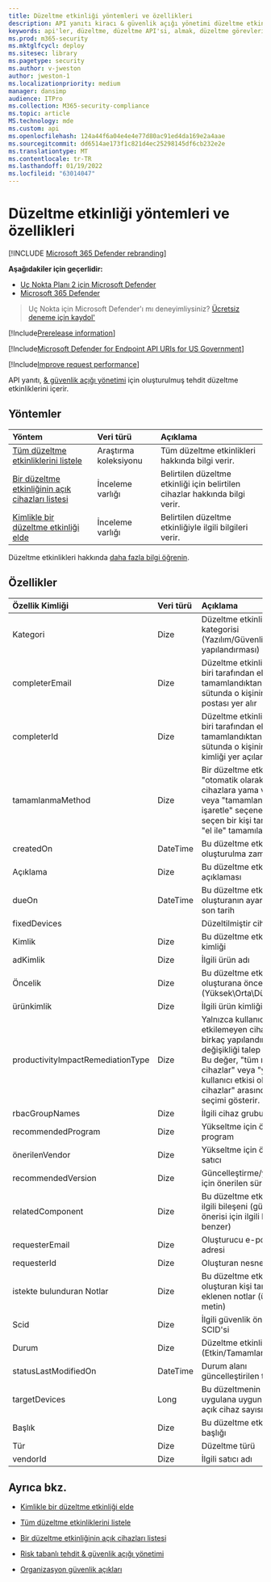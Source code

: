 ```yaml
---
title: Düzeltme etkinliği yöntemleri ve özellikleri
description: API yanıtı kiracı & güvenlik açığı yönetimi düzeltme etkinlikleri için tehdit oluşturur. Tüm düzeltme etkinliklerini, yalnızca bir düzeltme etkinliğini veya seçili bir düzeltme görevi için açık cihazları hakkında bilgi isteğinde bulundurabilirsiniz.
keywords: api'ler, düzeltme, düzeltme API'si, almak, düzeltme görevleri, düzeltme yöntemleri, düzeltme özellikleri,
ms.prod: m365-security
ms.mktglfcycl: deploy
ms.sitesec: library
ms.pagetype: security
ms.author: v-jweston
author: jweston-1
ms.localizationpriority: medium
manager: dansimp
audience: ITPro
ms.collection: M365-security-compliance
ms.topic: article
MS.technology: mde
ms.custom: api
ms.openlocfilehash: 124a44f6a04e4e4e77d80ac91ed4da169e2a4aae
ms.sourcegitcommit: dd6514ae173f1c821d4ec25298145df6cb232e2e
ms.translationtype: MT
ms.contentlocale: tr-TR
ms.lasthandoff: 01/19/2022
ms.locfileid: "63014047"
---
```

# <a name="remediation-activity-methods-and-properties"></a>Düzeltme etkinliği yöntemleri ve özellikleri

[!INCLUDE [Microsoft 365 Defender rebranding](../../includes/microsoft-defender.md)]

**Aşağıdakiler için geçerlidir:**

- [Uç Nokta Planı 2 için Microsoft Defender](https://go.microsoft.com/fwlink/p/?linkid=2154037)
- [Microsoft 365 Defender](https://go.microsoft.com/fwlink/?linkid=2118804)

> Uç Nokta için Microsoft Defender'ı mı deneyimliysiniz? [Ücretsiz deneme için kaydol'](https://signup.microsoft.com/create-account/signup?products=7f379fee-c4f9-4278-b0a1-e4c8c2fcdf7e&ru=https://aka.ms/MDEp2OpenTrial?ocid=docs-wdatp-exposedapis-abovefoldlink)

[!Include[Prerelease information](../../includes/prerelease.md)]

[!Include[Microsoft Defender for Endpoint API URIs for US Government](../../includes/microsoft-defender-api-usgov.md)]

[!Include[Improve request performance](../../includes/improve-request-performance.md)]

API yanıtı, [& güvenlik açığı yönetimi](next-gen-threat-and-vuln-mgt.md) için oluşturulmuş tehdit düzeltme etkinliklerini içerir.

## <a name="methods"></a>Yöntemler

Yöntem|Veri türü|Açıklama
:---|:---|:---
[Tüm düzeltme etkinliklerini listele](get-remediation-all-activities.md)|Araştırma koleksiyonu|Tüm düzeltme etkinlikleri hakkında bilgi verir.
[Bir düzeltme etkinliğinin açık cihazları listesi](get-remediation-exposed-devices-activities.md)|İnceleme varlığı|Belirtilen düzeltme etkinliği için belirtilen cihazlar hakkında bilgi verir.
[Kimlikle bir düzeltme etkinliği elde](get-remediation-one-activity.md)|İnceleme varlığı|Belirtilen düzeltme etkinliğiyle ilgili bilgileri verir.

Düzeltme etkinlikleri hakkında [daha fazla bilgi öğrenin](tvm-remediation.md).

## <a name="properties"></a>Özellikler

Özellik Kimliği|Veri türü|Açıklama
:---|:---|:---
Kategori|Dize|Düzeltme etkinliğinin kategorisi (Yazılım/Güvenlik yapılandırması)
completerEmail|Dize|Düzeltme etkinliği başka biri tarafından el ile tamamlandıktan sonra, bu sütunda o kişinin e-postası yer alır
completerId|Dize|Düzeltme etkinliği başka biri tarafından el ile tamamlandıktan sonra, bu sütunda o kişinin nesne kimliği yer açılar
tamamlanmaMethod|Dize|Bir düzeltme etkinliği "otomatik olarak" (tüm cihazlara yama varsa) veya "tamamlandı olarak işaretle" seçeneğini seçen bir kişi tarafından "el ile" tamamılabilir.
createdOn|DateTime|Bu düzeltme etkinliğinin oluşturulma zamanı
Açıklama|Dize|Bu düzeltme etkinliğinin açıklaması
dueOn|DateTime|Bu düzeltme etkinliği için oluşturanın ayarlanacak son tarih
fixedDevices||Düzeltilmiştir cihaz sayısı
Kimlik|Dize|Bu düzeltme etkinliğinin kimliği
adKimlik|Dize|İlgili ürün adı
Öncelik|Dize|Bu düzeltme etkinliği için oluşturana öncelik (Yüksek\Orta\Düşük)
ürünkimlik|Dize|İlgili ürün kimliği
productivityImpactRemediationType|Dize|Yalnızca kullanıcıları etkilemeyen cihazlar için birkaç yapılandırma değişikliği talep edilebilir. Bu değer, "tüm ışıklı cihazlar" veya "yalnızca kullanıcı etkisi olan cihazlar" arasındaki seçimi gösterir.
rbacGroupNames|Dize|İlgili cihaz grubu adları
recommendedProgram|Dize|Yükseltme için önerilen program
önerilenVendor|Dize|Yükseltme için önerilen satıcı
recommendedVersion|Dize|Güncelleştirme/yükseltme için önerilen sürüm
relatedComponent|Dize|Bu düzeltme etkinliğinin ilgili bileşeni (güvenlik önerisi için ilgili bileşene benzer)
requesterEmail|Dize|Oluşturucu e-posta adresi
requesterId|Dize|Oluşturan nesne kimliği
istekte bulunduran Notlar|Dize|Bu düzeltme etkinliği için oluşturan kişi tarafından eklenen notlar (ücretsiz metin)
Scid|Dize|İlgili güvenlik önerisinin SCID'si
Durum|Dize|Düzeltme etkinliği durumu (Etkin/Tamamlandı)
statusLastModifiedOn|DateTime|Durum alanı güncelleştirilen tarih
targetDevices|Long|Bu düzeltmenin uygulan uygulana uygun olduğu, açık cihaz sayısı
Başlık|Dize|Bu düzeltme etkinliğinin başlığı
Tür|Dize|Düzeltme türü
vendorId|Dize|İlgili satıcı adı

## <a name="see-also"></a>Ayrıca bkz.

- [Kimlikle bir düzeltme etkinliği elde](get-remediation-one-activity.md)

- [Tüm düzeltme etkinliklerini listele](get-remediation-all-activities.md)

- [Bir düzeltme etkinliğinin açık cihazları listesi](get-remediation-exposed-devices-activities.md)

- [Risk tabanlı tehdit & güvenlik açığı yönetimi](next-gen-threat-and-vuln-mgt.md)

- [Organizasyon güvenlik açıkları](tvm-weaknesses.md)
